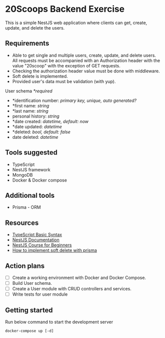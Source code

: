 # 20Scoops Backend Exercise

This is a simple NestJS web application where clients can get, create, update, and delete the users.

## Requirements

- Able to get single and multiple users, create, update, and delete users. All requests must be accompanied with an Authorization header with the value "20scoop" with the exception of GET requests.
- Checking the authorization header value must be done with middleware.
- Soft delete is implemented.
- Provided user's data must be validation (with yup).

User schema _\*required_

- \*identification number: _primary key, unique, auto generated?_
- \*first name: _string_
- \*last name: _string_
- personal history: _string_
- \*date created: _datetime, default: now_
- \*date updated: _datetime_
- \*deleted: _bool, default: false_
- date deleted: _datetime_

## Tools suggested

- TypeScript
- NestJS framework
- MongoDB
- Docker & Docker compose

## Additional tools

- Prisma - ORM

## Resources

- [TypeScript Basic Syntax](https://www.tutorialspoint.com/typescript/typescript_basic_syntax.htm)
- [NestJS Documentation](https://docs.nestjs.com/)
- [NestJS Course for Beginners](https://www.youtube.com/watch?v=GHTA143_b-s)
- [How to implement soft delete with prisma](https://www.prisma.io/docs/concepts/components/prisma-client/middleware/soft-delete-middleware)

## Action plans

- [ ] Create a working environment with Docker and Docker Compose.
- [ ] Build User schema.
- [ ] Create a User module with CRUD controllers and services.
- [ ] Write tests for user module

## Getting started

Run below command to start the development server

```shell
docker-compose up [-d]
```
